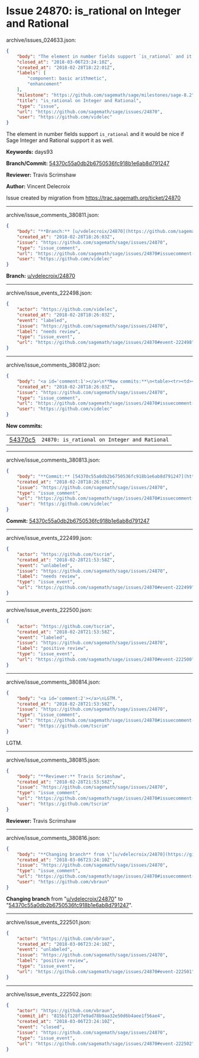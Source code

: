# Issue 24870: is_rational on Integer and Rational

archive/issues_024633.json:
```json
{
    "body": "The element in number fields support `is_rational` and it would be nice if Sage Integer and Rational support it as well.\n\n**Keywords:** days93\n\n**Branch/Commit:** [54370c55a0db2b6750536fc918b1e6ab8d791247](https://github.com/sagemath/sagetrac-mirror/commit/54370c55a0db2b6750536fc918b1e6ab8d791247)\n\n**Reviewer:** Travis Scrimshaw\n\n**Author:** Vincent Delecroix\n\nIssue created by migration from https://trac.sagemath.org/ticket/24870\n\n",
    "closed_at": "2018-03-06T23:24:10Z",
    "created_at": "2018-02-28T18:22:01Z",
    "labels": [
        "component: basic arithmetic",
        "enhancement"
    ],
    "milestone": "https://github.com/sagemath/sage/milestones/sage-8.2",
    "title": "is_rational on Integer and Rational",
    "type": "issue",
    "url": "https://github.com/sagemath/sage/issues/24870",
    "user": "https://github.com/videlec"
}
```
The element in number fields support `is_rational` and it would be nice if Sage Integer and Rational support it as well.

**Keywords:** days93

**Branch/Commit:** [54370c55a0db2b6750536fc918b1e6ab8d791247](https://github.com/sagemath/sagetrac-mirror/commit/54370c55a0db2b6750536fc918b1e6ab8d791247)

**Reviewer:** Travis Scrimshaw

**Author:** Vincent Delecroix

Issue created by migration from https://trac.sagemath.org/ticket/24870





---

archive/issue_comments_380811.json:
```json
{
    "body": "**Branch:** [u/vdelecroix/24870](https://github.com/sagemath/sagetrac-mirror/tree/u/vdelecroix/24870)",
    "created_at": "2018-02-28T18:26:03Z",
    "issue": "https://github.com/sagemath/sage/issues/24870",
    "type": "issue_comment",
    "url": "https://github.com/sagemath/sage/issues/24870#issuecomment-380811",
    "user": "https://github.com/videlec"
}
```

**Branch:** [u/vdelecroix/24870](https://github.com/sagemath/sagetrac-mirror/tree/u/vdelecroix/24870)



---

archive/issue_events_222498.json:
```json
{
    "actor": "https://github.com/videlec",
    "created_at": "2018-02-28T18:26:03Z",
    "event": "labeled",
    "issue": "https://github.com/sagemath/sage/issues/24870",
    "label": "needs review",
    "type": "issue_event",
    "url": "https://github.com/sagemath/sage/issues/24870#event-222498"
}
```



---

archive/issue_comments_380812.json:
```json
{
    "body": "<a id='comment:1'></a>\n**New commits:**\n<table><tr><td><a href=\"https://github.com/sagemath/sagetrac-mirror/commit/54370c55a0db2b6750536fc918b1e6ab8d791247\">54370c5</a></td><td><code>24870: is_rational on Integer and Rational</code></td></tr></table>\n",
    "created_at": "2018-02-28T18:26:03Z",
    "issue": "https://github.com/sagemath/sage/issues/24870",
    "type": "issue_comment",
    "url": "https://github.com/sagemath/sage/issues/24870#issuecomment-380812",
    "user": "https://github.com/videlec"
}
```

<a id='comment:1'></a>
**New commits:**
<table><tr><td><a href="https://github.com/sagemath/sagetrac-mirror/commit/54370c55a0db2b6750536fc918b1e6ab8d791247">54370c5</a></td><td><code>24870: is_rational on Integer and Rational</code></td></tr></table>




---

archive/issue_comments_380813.json:
```json
{
    "body": "**Commit:** [54370c55a0db2b6750536fc918b1e6ab8d791247](https://github.com/sagemath/sagetrac-mirror/commit/54370c55a0db2b6750536fc918b1e6ab8d791247)",
    "created_at": "2018-02-28T18:26:03Z",
    "issue": "https://github.com/sagemath/sage/issues/24870",
    "type": "issue_comment",
    "url": "https://github.com/sagemath/sage/issues/24870#issuecomment-380813",
    "user": "https://github.com/videlec"
}
```

**Commit:** [54370c55a0db2b6750536fc918b1e6ab8d791247](https://github.com/sagemath/sagetrac-mirror/commit/54370c55a0db2b6750536fc918b1e6ab8d791247)



---

archive/issue_events_222499.json:
```json
{
    "actor": "https://github.com/tscrim",
    "created_at": "2018-02-28T21:53:58Z",
    "event": "unlabeled",
    "issue": "https://github.com/sagemath/sage/issues/24870",
    "label": "needs review",
    "type": "issue_event",
    "url": "https://github.com/sagemath/sage/issues/24870#event-222499"
}
```



---

archive/issue_events_222500.json:
```json
{
    "actor": "https://github.com/tscrim",
    "created_at": "2018-02-28T21:53:58Z",
    "event": "labeled",
    "issue": "https://github.com/sagemath/sage/issues/24870",
    "label": "positive review",
    "type": "issue_event",
    "url": "https://github.com/sagemath/sage/issues/24870#event-222500"
}
```



---

archive/issue_comments_380814.json:
```json
{
    "body": "<a id='comment:2'></a>\nLGTM.",
    "created_at": "2018-02-28T21:53:58Z",
    "issue": "https://github.com/sagemath/sage/issues/24870",
    "type": "issue_comment",
    "url": "https://github.com/sagemath/sage/issues/24870#issuecomment-380814",
    "user": "https://github.com/tscrim"
}
```

<a id='comment:2'></a>
LGTM.



---

archive/issue_comments_380815.json:
```json
{
    "body": "**Reviewer:** Travis Scrimshaw",
    "created_at": "2018-02-28T21:53:58Z",
    "issue": "https://github.com/sagemath/sage/issues/24870",
    "type": "issue_comment",
    "url": "https://github.com/sagemath/sage/issues/24870#issuecomment-380815",
    "user": "https://github.com/tscrim"
}
```

**Reviewer:** Travis Scrimshaw



---

archive/issue_comments_380816.json:
```json
{
    "body": "**Changing branch** from \"[u/vdelecroix/24870](https://github.com/sagemath/sagetrac-mirror/tree/u/vdelecroix/24870)\" to \"[54370c55a0db2b6750536fc918b1e6ab8d791247](https://github.com/sagemath/sagetrac-mirror/commit/54370c55a0db2b6750536fc918b1e6ab8d791247)\".",
    "created_at": "2018-03-06T23:24:10Z",
    "issue": "https://github.com/sagemath/sage/issues/24870",
    "type": "issue_comment",
    "url": "https://github.com/sagemath/sage/issues/24870#issuecomment-380816",
    "user": "https://github.com/vbraun"
}
```

**Changing branch** from "[u/vdelecroix/24870](https://github.com/sagemath/sagetrac-mirror/tree/u/vdelecroix/24870)" to "[54370c55a0db2b6750536fc918b1e6ab8d791247](https://github.com/sagemath/sagetrac-mirror/commit/54370c55a0db2b6750536fc918b1e6ab8d791247)".



---

archive/issue_events_222501.json:
```json
{
    "actor": "https://github.com/vbraun",
    "created_at": "2018-03-06T23:24:10Z",
    "event": "unlabeled",
    "issue": "https://github.com/sagemath/sage/issues/24870",
    "label": "positive review",
    "type": "issue_event",
    "url": "https://github.com/sagemath/sage/issues/24870#event-222501"
}
```



---

archive/issue_events_222502.json:
```json
{
    "actor": "https://github.com/vbraun",
    "commit_id": "815b1f128f7e9ad78b9aa32e50d6b4aee1f56ae4",
    "created_at": "2018-03-06T23:24:10Z",
    "event": "closed",
    "issue": "https://github.com/sagemath/sage/issues/24870",
    "type": "issue_event",
    "url": "https://github.com/sagemath/sage/issues/24870#event-222502"
}
```
